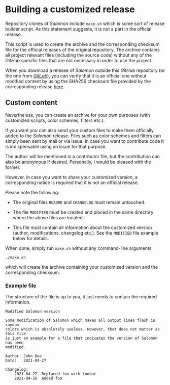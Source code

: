 # Building a customized release

Repository clones of *Salomon* include `make.sh` which is some sort of release builder script. As this statement suggests, it is not a part in the official release.

This script is used to create the archive and the corresponding checksum file for the official releases of the original repository. The archive contains all project relevant files (including the source code) without any of the *GitHub* specific files that are not necessary in order to use the project.

When you download a release of *Salomon* outside this *GitHub* repository (or the one from [*GitLab*](https://gitlab.com/urbanware-org/salomon)), you can verify that it is an official one without modified content by using the SHA256 checksum file provided by the corresponding release [here](https://github.com/urbanware-org/salomon/releases).

## Custom content

Nevertheless, you can create an archive for your own purposes (with customized scripts, color schemes, filters etc.).

If you want you can also send your custom files to make them officially added to the *Salomon* release. Files such as color schemes and filters can simply been sent by mail or via issue. In case you want to contribute code it is indispensable using an issue for that purpose.

The author will be mentioned in a contributor file, but the contribution can also be anonymous if desired. Personally, I would be pleased with the former.

However, in case you want to share your customized version, a corresponding notice is required that it is not an official release.

Please note the following:

*   The original files `README` and `CHANGELOG` must remain untouched.

*   The file `MODIFIED` must be created and placed in the same directory where the above files are located.

*   This file must contain all information about the customized version (author, modifications, changelog etc.). See the `MODIFIED` file example below for details.

When done, simply run `make.sh` without any command-line arguments

```
./make.sh
```

which will create the archive containing your customized version and the corresponding checksum.

### Example file

The structure of the file is up to you, it just needs to contain the required information.

```
Modified Salomon version

Some modification of Salomon which makes all output lines flash in random
colors which is absolutely useless. However, that does not matter as this file
is just an example for a file that indicates the version of Salomon has been
modified.

Author: John Doe
Date:   2021-04-27

Changelog:
    2021-04-27  Replaced foo with foobar
    2021-04-26  Added foo
```
